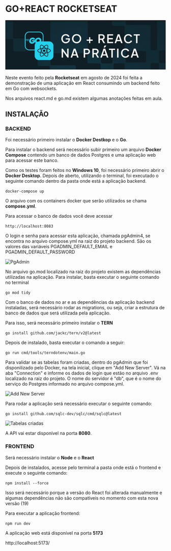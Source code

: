 # GO+REACT ROCKETSEAT

![Go + React](go_react.jpg)

Neste evento feito pela **Rocketseat** em agosto de 2024 foi feita a demonstração de uma aplicação em React consumindo um backend feito em Go com websockets.

Nos arquivos react.md e go.md existem algumas anotações feitas em aula.

## INSTALAÇÃO


### BACKEND

Foi necessário primeiro instalar o **Docker Destkop** e o **Go**.

Para instalar o backend será necessário subir primeiro um arquivo **Docker Compose** contendo um banco de dados Postgres e uma aplicação web para acessar este banco.

Como os testes foram feitos no **Windows 10**, foi necessário primeiro abrir o **Docker Desktop**. Depois de aberto, utilizando o terminal, foi executado o seguinte comando dentro da pasta onde está a aplicação backend.

```docker-compose up```

O arquivo com os containers docker que serão utilizados se chama **compose.yml**.

Para acessar o banco de dados você deve acessar 

```http://localhost:8083```

O login e senha para acessar esta aplicação, chamada pgAdmin4, se encontra no arquivo compose.yml na raiz do projeto backend. São os valores das variáveis PGADMIN_DEFAULT_EMAIL e PGADMIN_DEFAULT_PASSWORD

![PgAdmin](pgadmin.png)

No arquivo go.mod localizado na raiz do projeto existem as dependências utilizadas na aplicação. Para instalar,  basta executar o seguinte comando no terminal

```go mod tidy```

Com o banco de dados no ar e as dependências da aplicação backend instaladas, será necessário rodar as migrations, ou seja, criar a estrutura de banco de dados que será utilizada pela aplicação.

Para isso, será necessário primeiro instalar o **TERN**

```go install github.com/jackc/tern/v2@latest```

Depois de instalado, basta executar o comando a seguir:

```go run cmd/tools/terndotenv/main.go```

Para validar se as tabelas foram criadas, dentro do pgAdmin que foi disponilizado pelo Docker, na tela inicial, clique em "Add New Server". Vá na aba "Connection" e informe os dados de login que estão no arquivo .env localizado na raiz do projeto. O nome do servidor é "db", que é o nome do serviço do Postgres informado no arquivo compose.yml. 

![Add New Server](add_new_server.png)

Para rodar a aplicação será necessário executar o seguinte comando:

```go install github.com/sqlc-dev/sqlc/cmd/sqlc@latest```

![Tabelas criadas](tabelas_criadas.png)

A API vai estar disponível na porta **8080**.


### FRONTEND

Será necessário instalar o **Node** e o **React**

Depois de instalados, acesse pelo terminal a pasta onde está o frontend e execute o seguinte comando:

```npm install --force```

Isso será necessário porque a versão do React foi alterada manualmente e algumas dependências não são compatíveis no momento com esta nova versão (19)

Para executar a aplicação frontend:

```npm run dev```

A aplicação web está disponível na porta **5173**

http://localhost:5173/


